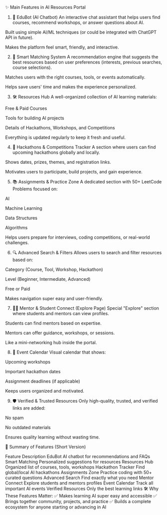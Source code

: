 ✨ Main Features in AI Resources Portal
1. 🧠 EduBot (AI Chatbot)
An interactive chat assistant that helps users find courses, recommend workshops, or answer questions about AI.

Built using simple AI/ML techniques (or could be integrated with ChatGPT API in future).

Makes the platform feel smart, friendly, and interactive.

2. 🎯 Smart Matching System
A recommendation engine that suggests the best resources based on user preferences (interests, previous searches, course selections).

Matches users with the right courses, tools, or events automatically.

Helps save users' time and makes the experience personalized.

3. 🛠 Resources Hub
A well-organized collection of AI learning materials:

Free & Paid Courses

Tools for building AI projects

Details of Hackathons, Workshops, and Competitions

Everything is updated regularly to keep it fresh and useful.

4. 🚀 Hackathons & Competitions Tracker
A section where users can find upcoming hackathons globally and locally.

Shows dates, prizes, themes, and registration links.

Motivates users to participate, build projects, and gain experience.

5. 📚 Assignments & Practice Zone
A dedicated section with 50+ LeetCode Problems focused on:

AI

Machine Learning

Data Structures

Algorithms

Helps users prepare for interviews, coding competitions, or real-world challenges.

6. 🔍 Advanced Search & Filters
Allows users to search and filter resources based on:

Category (Course, Tool, Workshop, Hackathon)

Level (Beginner, Intermediate, Advanced)

Free or Paid

Makes navigation super easy and user-friendly.

7. 👨‍🏫 Mentor & Student Connect (Explore Page)
Special "Explore" section where students and mentors can view profiles.

Students can find mentors based on expertise.

Mentors can offer guidance, workshops, or sessions.

Like a mini-networking hub inside the portal.

8. 📅 Event Calendar
Visual calendar that shows:

Upcoming workshops

Important hackathon dates

Assignment deadlines (if applicable)

Keeps users organized and motivated.

9. 🛡 Verified & Trusted Resources
Only high-quality, trusted, and verified links are added:

No spam

No outdated materials

Ensures quality learning without wasting time.

🎯 Summary of Features (Short Version)

Feature	Description
EduBot	AI chatbot for recommendations and FAQs
Smart Matching	Personalized suggestions for resources
Resources Hub	Organized list of courses, tools, workshops
Hackathon Tracker	Find global/local AI hackathons
Assignments Zone	Practice coding with 50+ curated questions
Advanced Search	Find exactly what you need
Mentor Connect	Explore students and mentors profiles
Event Calendar	Track all important AI events
Verified Resources	Only the best learning links
🛠 Why These Features Matter:
✅ Makes learning AI super easy and accessible
✅ Brings together community, projects, and practice
✅ Builds a complete ecosystem for anyone starting or advancing in AI
